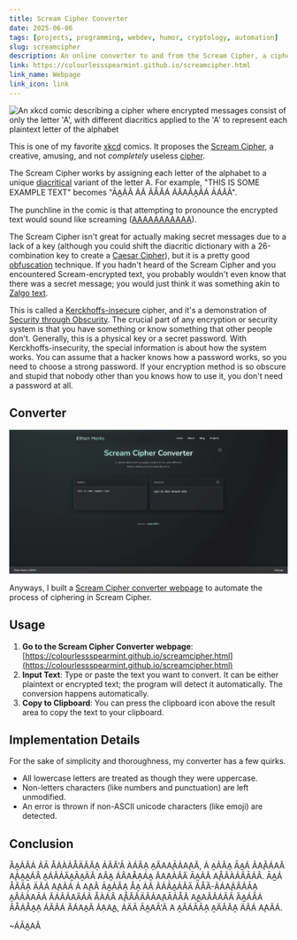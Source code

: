 ```yaml
---
title: Scream Cipher Converter
date: 2025-06-06
tags: [projects, programming, webdev, humor, cryptology, automation]
slug: screamcipher
description: An online converter to and from the Scream Cipher, a cipher where each letter is represented by diacritical variations of 'A'
link: https://colourlessspearmint.github.io/screamcipher.html
link_name: Webpage
link_icon: link
---
```


![An xkcd comic describing a cipher where encrypted messages consist of only the letter 'A', with different diacritics applied to the 'A' to represent each plaintext letter of the alphabet](https://imgs.xkcd.com/comics/scream_cipher.png)

This is one of my favorite [xkcd](https://xkcd.com/) comics. It proposes the [Scream Cipher](https://xkcd.com/3054/), a creative, amusing, and not *completely* useless [cipher](https://en.wikipedia.org/wiki/Cipher).

The Scream Cipher works by assigning each letter of the alphabet to a unique [diacritical](https://en.wikipedia.org/wiki/Diacritic) variant of the letter A. For example, "THIS IS SOME EXAMPLE TEXT" becomes "ĀA̰ẢÃ ẢÃ ÃÅǍÁ ÁA̽AǍA̯ĂÁ ĀÁA̽Ā".

The punchline in the comic is that attempting to pronounce the encrypted text would sound like screaming ([AAAAAAAAAAA](https://xkcd.com/2957/)).

The Scream Cipher isn't great for actually making secret messages due to a lack of a key (although you could shift the diacritic dictionary with a 26-combination key to create a [Caesar Cipher](https://en.wikipedia.org/wiki/Caesar_cipher)), but it is a pretty good [obfuscation](https://en.wikipedia.org/wiki/Obfuscation) technique. If you hadn't heard of the Scream Cipher and you encountered Scream-encrypted text, you probably wouldn't even know that there was a secret message; you would just think it was something akin to [Zalgo text](https://en.wikipedia.org/wiki/Zalgo_text).

This is called a [Kerckhoffs-insecure](https://en.wikipedia.org/wiki/Kerckhoffs%27s_principle) cipher, and it's a demonstration of [Security through Obscurity](https://en.wikipedia.org/wiki/Security_through_obscurity). The crucial part of any encryption or security system is that you have something or know something that other people don't. Generally, this is a physical key or a secret password. With Kerckhoffs-insecurity, the special information is about how the system works. You can assume that a hacker knows how a password works, so you need to choose a strong password. If your encryption method is so obscure and stupid that nobody other than you knows how to use it, you don't need a password at all.

## Converter

![a screenshot of the Scream Cipher Converter interface](/images/screamcipher_screenshot.webp)

Anyways, I built a [Scream Cipher converter webpage](https://colourlessspearmint.github.io/screamcipher.html) to automate the process of ciphering in Scream Cipher.

## Usage

1. **Go to the Scream Cipher Converter webpage**: [https://colourlessspearmint.github.io/screamcipher.html](https://colourlessspearmint.github.io/screamcipher.html)
2. **Input Text**: Type or paste the text you want to convert. It can be either plaintext or encrypted text; the program will detect it automatically. The conversion happens automatically.
3. **Copy to Clipboard**: You can press the clipboard icon above the result area to copy the text to your clipboard.

## Implementation Details

For the sake of simplicity and thoroughness, my converter has a few quirks.

- All lowercase letters are treated as though they were uppercase.
- Non-letters characters (like numbers and punctuation) are left unmodified.
- An error is thrown if non-ASCII unicode characters (like emoji) are detected.

## Conclusion

ȀA̰ẢĂÁ ẢĀ ÅȦÀẢÅÄÃĂA̦ ẢÃÂ'Ā ÀÁȂA̦ A̯ȂAA̧ĀẢA̧AĂ, Ả A̮ẢÂA̱ ĀA̰Á ÃA̧ȂÁAǍ A̧ẢA̯A̰ÁȂ A̱ÁĂẢA̋A̰ĀA̮ÄĂ AÂA̱ ÁÂA̓ÅA̦ÁA̱ ǍAẠẢÂA̋ ĀA̰ẢÃ A̧ÅÂÀÁȂĀÁȂ. ĀA̰Á ÅÂĂA̦ ÄÃÁ A̧AÃÁ Ả A̧AÂ ĀA̰ẢÂẠ ÅA̮ ẢÃ ÃÁÂA̱ẢÂA̋ ĂÅȀ-ÃÁA̧ÄȂẢĀA̦ A̯ȂẢÀAĀÁ ǍÁÃÃAA̋ÁÃ ÅÀÁȂ A̧ÅǍǍÄÂẢA̧AĀẢÅÂ A̧A̰AÂÂÁĂÃ ȀA̰ÁȂÁ ÂÅȦÅA̱A̦ ÁĂÃÁ ȂÁAA̱Ã A̽ẠA̧A̱, ȦÄĀ ĀA̰AĀ'Ã A A̯ȂÁĀĀA̦ A̮ÄÂÂA̦ ÄÃÁ A̧AÃÁ.

~ÁĀA̰AÂ